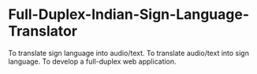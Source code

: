 # Full-Duplex-Indian-Sign-Language-Translator
To translate sign language into audio/text. 
To translate audio/text into sign language. 
To develop a full-duplex web application.
